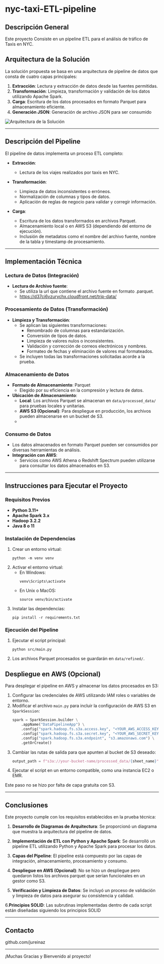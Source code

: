 # nyc-taxi-ETL-pipeline

## Descripción General

Este proyecto Consiste en un pipeline ETL para el análisis de tráfico de Taxis en NYC.


## Arquitectura de la Solución

La solución propuesta se basa en una arquitectura de pipeline de datos que consta de cuatro capas principales:

1. **Extracción**: Lectura y extracción de datos desde las fuentes permitidas.
2. **Transformación**: Limpieza, transformación y validación de los datos utilizando Apache Spark.
3. **Carga**: Escritura de los datos procesados en formato Parquet para almacenamiento eficiente.
4. **Generación JSON**: Generación de archivo JSON para ser consumido

![Arquitectura de la Solución](Diagrama%20Arquitectónico%20ETL.png)

---

## Descripción del Pipeline

El pipeline de datos implementa un proceso ETL completo:

- **Extracción**:
  - Lectura de los viajes realizados por taxis en NYC.

- **Transformación**:
  - Limpieza de datos inconsistentes o erróneos.
  - Normalización de columnas y tipos de datos.
  - Aplicación de reglas de negocio para validar y corregir información.

- **Carga**:
  - Escritura de los datos transformados en archivos Parquet.
  - Almacenamiento local o en AWS S3 (dependiendo del entorno de ejecución).
  - Inclusión de metadatos como el nombre del archivo fuente, nombre de la tabla y timestamp de procesamiento.

---

## Implementación Técnica

### Lectura de Datos (Integración)

- **Lectura de Archivo fuente**:
  - Se utiliza la url que contiene el archivo fuente en formato .parquet.
  - https://d37ci6vzurychx.cloudfront.net/trip-data/

### Procesamiento de Datos (Transformación)

- **Limpieza y Transformación**:
  - Se aplican las siguientes transformaciones:
    - Renombrado de columnas para estandarización.
    - Conversión de tipos de datos.
    - Limpieza de valores nulos o inconsistentes.
    - Validación y corrección de correos electrónicos y nombres.
    - Formateo de fechas y eliminación de valores mal formateados.
  - Se incluyen todas las transformaciones solicitadas acorde a la prueba.

### Almacenamiento de Datos

- **Formato de Almacenamiento**: Parquet
  - Elegido por su eficiencia en la compresión y lectura de datos.
- **Ubicación de Almacenamiento**:
  - **Local**: Los archivos Parquet se almacenan en `data/processed_data/` para pruebas locales y unitarias.
  - **AWS S3 (Opcional)**: Para despliegue en producción, los archivos pueden almacenarse en un bucket de S3.
  - 

### Consumo de Datos

- Los datos almacenados en formato Parquet pueden ser consumidos por diversas herramientas de análisis.
- **Integración con AWS**:
  - Servicios como AWS Athena o Redshift Spectrum pueden utilizarse para consultar los datos almacenados en S3.

---
## Instrucciones para Ejecutar el Proyecto

### Requisitos Previos

- **Python 3.11+**
- **Apache Spark 3.x**
- **Hadoop 3.2.2**
- **Java 8 o 11**

### Instalación de Dependencias

1. Crear un entorno virtual:
   ```
   python -m venv venv
   ```
2. Activar el entorno virtual:
   - En Windows:
     ```
     venv\Scripts\activate
     ```
   - En Unix o MacOS:
     ```
     source venv/bin/activate
     ```
3. Instalar las dependencias:
   ```
   pip install -r requirements.txt
   ```

### Ejecución del Pipeline

1. Ejecutar el script principal:
   ```
   python src/main.py
   ```
2. Los archivos Parquet procesados se guardarán en `data/refined/`.

## Despliegue en AWS (Opcional)

Para desplegar el pipeline en AWS y almacenar los datos procesados en S3:

1. Configurar las credenciales de AWS utilizando IAM roles o variables de entorno.
2. Modificar el archivo `main.py` para incluir la configuración de AWS S3 en `SparkSession`:
   ```python
   spark = SparkSession.builder \
       .appName("DataPipelineApp") \
       .config("spark.hadoop.fs.s3a.access.key", "<YOUR_AWS_ACCESS_KEY>") \
       .config("spark.hadoop.fs.s3a.secret.key", "<YOUR_AWS_SECRET_KEY>") \
       .config("spark.hadoop.fs.s3a.endpoint", "s3.amazonaws.com") \
       .getOrCreate()
   ```
3. Cambiar las rutas de salida para que apunten al bucket de S3 deseado:
   ```python
   output_path = f"s3a://your-bucket-name/processed_data/{sheet_name}"
   ```
4. Ejecutar el script en un entorno compatible, como una instancia EC2 o EMR.

Este paso no se hizo por falta de capa gratuita con S3.

---

## Conclusiones

Este proyecto cumple con los requisitos establecidos en la prueba técnica:

1. **Desarrollo de Diagramas de Arquitectura**: Se proporcionó un diagrama que muestra la arquitectura del pipeline de datos.

2. **Implementación de ETL con Python y Apache Spark**: Se desarrolló un pipeline ETL utilizando Python y Apache Spark para procesar los datos.

3. **Capas del Pipeline**: El pipeline está compuesto por las capas de integración, almacenamiento, procesamiento y consumo.

4. **Despliegue en AWS (Opcional)**: No se hizo un despliegue pero quedaron listos los archivos parquet que serían funcionales en un gestor como S3.

5. **Verificación y Limpieza de Datos**: Se incluyó un proceso de validación y limpieza de datos para asegurar su consistencia y calidad.

6.**Principios SOLID**: Las subrutinas implementadas dentro de cada script están diseñadas siguiendo los principios SOLID 

---

## Contacto

github.com/jureinaz

---

¡Muchas Gracias y Bienvenido al proyecto!
